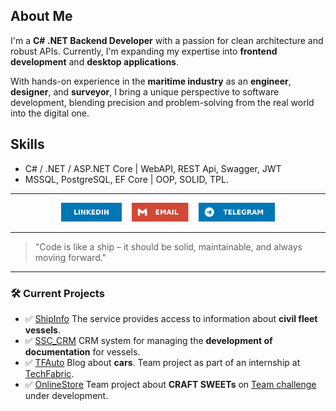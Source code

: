 ## About Me

I'm a **C# .NET Backend Developer** with a passion for clean architecture and robust APIs. Currently, I'm expanding my expertise into **frontend development** and **desktop applications**. 

With hands-on experience in the **maritime industry** as an **engineer**, **designer**, and **surveyor**, I bring a unique perspective to software development, blending precision and problem-solving from the real world into the digital one.

## Skills
- C# / .NET / ASP.NET Core    |  WebAPI, REST Api, Swagger, JWT
- MSSQL, PostgreSQL, EF Core  |  OOP, SOLID, TPL.

---

<p align="left" style="display: flex; justify-content: center;">
  <a href="https://www.linkedin.com/in/romanprybluda/">
    <img 
      src="https://github.com/RomanPrybluda/RomanPrybluda/blob/main/assets/linkedin.svg" 
      alt="LinkedIn" 
      height="30"/>
  </a>&nbsp;&nbsp;&nbsp;&nbsp;   
  <a href="mailto:r.prybluda.dev@gmail.com">
    <img 
      src="https://github.com/RomanPrybluda/RomanPrybluda/blob/main/assets/gmail.svg" 
      alt="Email" 
      height="30"/>
  </a>&nbsp;&nbsp;&nbsp;&nbsp;
  <a href="https://t.me/RPrybluda">
    <img 
      src="https://github.com/RomanPrybluda/RomanPrybluda/blob/main/assets/telegram.svg" 
      alt="Telegram" 
      height="30"/>
  </a>
</p>

---

> "Code is like a ship – it should be solid, maintainable, and always moving forward."

---

### 🛠️ Current Projects
- ✅ [ShipInfo](https://github.com/RomanPrybluda/ShipInfo) The service provides access to information about **civil fleet vessels**.
- ✅ [SSC_CRM](https://github.com/RomanPrybluda/SSC_CRM) CRM system for managing the **development of documentation** for vessels.
- ✅ [TFAuto](https://github.com/RomanPrybluda/TFAuto) Blog about **cars**. Team project as part of an internship at [TechFabric](https://www.techfabric.com/).
- ✅ [OnlineStore](https://github.com/RomanPrybluda/OnlineStore) Team project about **CRAFT SWEETs** on [Team challenge](https://teamchallenge.io/) under development.
